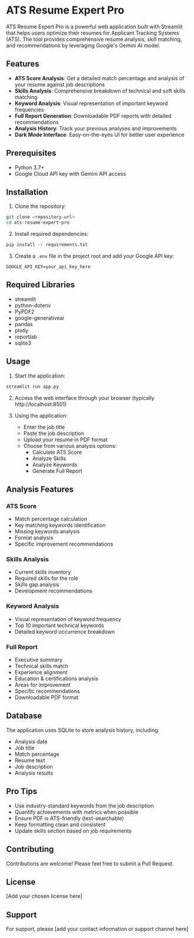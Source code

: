 # ATS Resume Expert Pro

ATS Resume Expert Pro is a powerful web application built with Streamlit that helps users optimize their resumes for Applicant Tracking Systems (ATS). The tool provides comprehensive resume analysis, skill matching, and recommendations by leveraging Google's Gemini AI model.

## Features

- **ATS Score Analysis**: Get a detailed match percentage and analysis of your resume against job descriptions
- **Skills Analysis**: Comprehensive breakdown of technical and soft skills matching
- **Keyword Analysis**: Visual representation of important keyword frequencies
- **Full Report Generation**: Downloadable PDF reports with detailed recommendations
- **Analysis History**: Track your previous analyses and improvements
- **Dark Mode Interface**: Easy-on-the-eyes UI for better user experience

## Prerequisites

- Python 3.7+
- Google Cloud API key with Gemini API access

## Installation

1. Clone the repository:
```bash
git clone <repository-url>
cd ats-resume-expert-pro
```

2. Install required dependencies:
```bash
pip install -r requirements.txt
```

3. Create a `.env` file in the project root and add your Google API key:
```
GOOGLE_API_KEY=your_api_key_here
```

## Required Libraries

- streamlit
- python-dotenv
- PyPDF2
- google-generativeai
- pandas
- plotly
- reportlab
- sqlite3

## Usage

1. Start the application:
```bash
streamlit run app.py
```

2. Access the web interface through your browser (typically http://localhost:8501)

3. Using the application:
   - Enter the job title
   - Paste the job description
   - Upload your resume in PDF format
   - Choose from various analysis options:
     - Calculate ATS Score
     - Analyze Skills
     - Analyze Keywords
     - Generate Full Report

## Analysis Features

### ATS Score
- Match percentage calculation
- Key matching keywords identification
- Missing keywords analysis
- Format analysis
- Specific improvement recommendations

### Skills Analysis
- Current skills inventory
- Required skills for the role
- Skills gap analysis
- Development recommendations

### Keyword Analysis
- Visual representation of keyword frequency
- Top 10 important technical keywords
- Detailed keyword occurrence breakdown

### Full Report
- Executive summary
- Technical skills match
- Experience alignment
- Education & certifications analysis
- Areas for improvement
- Specific recommendations
- Downloadable PDF format

## Database

The application uses SQLite to store analysis history, including:
- Analysis date
- Job title
- Match percentage
- Resume text
- Job description
- Analysis results

## Pro Tips

- Use industry-standard keywords from the job description
- Quantify achievements with metrics when possible
- Ensure PDF is ATS-friendly (text-searchable)
- Keep formatting clean and consistent
- Update skills section based on job requirements

## Contributing

Contributions are welcome! Please feel free to submit a Pull Request.

## License

[Add your chosen license here]

## Support

For support, please [add your contact information or support channel here]
